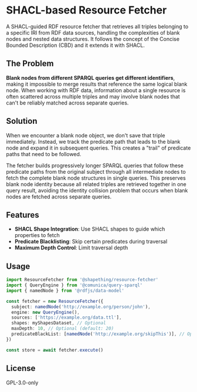 # SHACL-based Resource Fetcher

A SHACL-guided RDF resource fetcher that retrieves all triples belonging to a specific IRI from RDF data sources, handling the complexities of blank nodes and nested data structures. It follows the concept of the Concise Bounded Description (CBD) and it extends it with SHACL.

## The Problem

**Blank nodes from different SPARQL queries get different identifiers**, making it impossible to merge results that reference the same logical blank node. When working with RDF data, information about a single resource is often scattered across multiple triples and may involve blank nodes that can't be reliably matched across separate queries.

## Solution

When we encounter a blank node object, we don't save that triple immediately. Instead, we track the predicate path that leads to the blank node and expand it in subsequent queries. This creates a "trail" of predicate paths that need to be followed.

The fetcher builds progressively longer SPARQL queries that follow these predicate paths from the original subject through all intermediate nodes to fetch the complete blank node structures in single queries. This preserves blank node identity because all related triples are retrieved together in one query result, avoiding the identity collision problem that occurs when blank nodes are fetched
across separate queries.

## Features

- **SHACL Shape Integration**: Use SHACL shapes to guide which properties to fetch
- **Predicate Blacklisting**: Skip certain predicates during traversal
- **Maximum Depth Control**: Limit traversal depth

## Usage

```typescript
import ResourceFetcher from '@shapething/resource-fetcher'
import { QueryEngine } from '@comunica/query-sparql'
import { namedNode } from '@rdfjs/data-model'

const fetcher = new ResourceFetcher({
  subject: namedNode('http://example.org/person/john'),
  engine: new QueryEngine(),
  sources: ['https://example.org/data.ttl'],
  shapes: myShapesDataset, // Optional
  maxDepth: 10, // Optional (default: 20)
  predicateBlackList: [namedNode('http://example.org/skipThis')], // Optional
})

const store = await fetcher.execute()
```

## License

GPL-3.0-only

